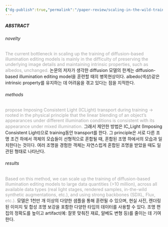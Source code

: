 ```yaml
---
{"dg-publish":true,"permalink":"/paper-review/scaling-in-the-wild-training-for-diffusionbased-illumination-harmonization-and-editingby-imposing-consistent-light-transport/"}
---
```


##### ABSTRACT
###### novelty
<font color="#a5a5a5">The current bottleneck in scaling up the training of diffusion-based illumination editing models is mainly in the difficulty of preserving the underlying image details and maintaining intrinsic properties, such as albedos,</font>
<font color="#a5a5a5">unchanged.</font>
논문의 저자가 생각한 diffusion 모델의 한계는 diffusion-based illumination editing model을 훈련할 때의 병목현상이다. 
albedo(색상)같은 intrinsic property를 유지하는 데 어려움을 겪고 있다는 점을 지적한다.
###### methods
<font color="#a5a5a5">propose Imposing Consistent Light (ICLight) transport during training</font>
<font color="#a5a5a5">-> rooted in the physical principle that the linear blending of an object’s appearances under different illumination conditions is consistent with its appearance under mixed illumination.</font>
그래서 제안한 방법은 IC_Light (Imposing Consistent Light)으로 training동안 transport를 한다.
그 principle은 서로 다른 조명 조건 하에서 객체의 모습들이 선형적으로 혼합될 때, 혼합된 조명 하에서의 모습과 일치한다는 것이다. 여러 조명을 경험한 객체는 자연스럽게 혼합된 조명을 받았을 때도 일관된 형태로 나타난다.

###### results
<font color="#a5a5a5">Based on this method, we can scale up the training of diffusion-based illumination</font>
<font color="#a5a5a5">editing models to large data quantities (>10 million), across all available data</font>
<font color="#a5a5a5">types (real light stages, rendered samples, in-the-wild synthetic augmentations,</font>
<font color="#a5a5a5">etc.), and using strong backbones (SDXL, Flux, etc.). </font>
모델은 1천만 개 이상의 다양한 샘플을 통해 훈련될 수 있으며, 현실 사진, 렌더링된 이미지 및 합성 조명 보강을 포함한 다양한 타입의 데이터를 사용할 수 있다. 조명 편집의 정확도를 높이고 artifact(예: 잘못 맞춰진 재료, 알베도 변형 등)를 줄이는 데 기여한다.



